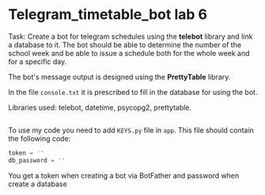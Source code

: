 # Telegram_timetable_bot lab 6
Task: Create a bot for telegram schedules using the **telebot** library and link a database to it.
The bot should be able to determine the number of the school week and be able to issue a schedule both for the whole week and for a specific day.

The bot's message output is designed using the **PrettyTable** library.

In the file `console.txt` it is prescribed to fill in the database for using the bot.

Libraries used: telebot, datetime, psycopg2, prettytable.

##
To use my code you need to add `KEYS.py` file in `app`. This file should contain the following code:
```python
token = ''
db_password = ''
```
You get a token when creating a bot via BotFather and password when create a database
